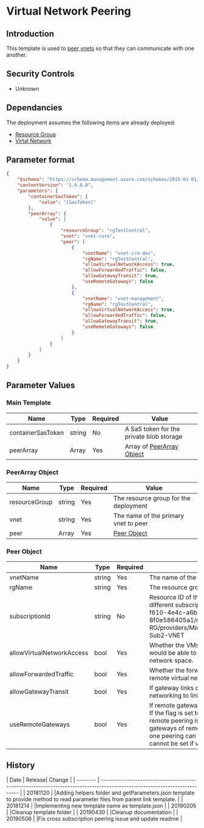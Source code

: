
# Virtual Network Peering

## Introduction

This template is used to [peer vnets](<https://docs.microsoft.com/en-us/azure/templates/microsoft.network/2018-11-01/virtualnetworks/virtualnetworkpeerings>) so that they can communicate with one another.

## Security Controls

* Unknown

## Dependancies

The deployment assumes the following items are already deployed:

* [Resource Group](<https://github.com/canada-ca-azure-templates/resourcegroups>)
* [Virtal Network](<https://github.com/canada-ca-azure-templates/vnet-subnet>)

## Parameter format

```JSON
{
    "$schema": "https://schema.management.azure.com/schemas/2015-01-01/deploymentParameters.json#",
    "contentVersion": "1.0.0.0",
    "parameters": {
        "containerSasToken": {
            "value": "[SasToken]"
        },
        "peerArray": {
            "value": [
                {
                    "resourceGroup": "rgTestCentral",
                    "vnet": "vnet-core",
                    "peer": [
                        {
                            "vnetName": "vnet-crm-dev",
                            "rgName": "rgTestCentral",
                            "allowVirtualNetworkAccess": true,
                            "allowForwardedTraffic": false,
                            "allowGatewayTransit": true,
                            "useRemoteGateways": false
                        },
                        {
                            "vnetName": "vnet-management",
                            "rgName": "rgTestCentral",
                            "allowVirtualNetworkAccess": true,
                            "allowForwardedTraffic": false,
                            "allowGatewayTransit": true,
                            "useRemoteGateways": false
                        }
                    ]
                }
            ]
        }
    }
}
```

## Parameter Values

### Main Template

| Name              | Type   | Required | Value                                            |
| ----------------- | ------ | -------- | ------------------------------------------------ |
| containerSasToken | string | No       | A SaS token for the private blob storage         |
| peerArray         | Array  | Yes      | Array of [PeerArray Object](#peerarray-object) |

### PeerArray Object

| Name          | Type   | Required | Value                                 |
| ------------- | ------ | -------- | ------------------------------------- |
| resourceGroup | string | Yes      | The resource group for the deployment |
| vnet          | string | Yes      | The name of the primary vnet to peer  |
| peer          | Array  | Yes      | [Peer Object](#peer-object)         |

### Peer Object

| Name                      | Type   | Required | Value                                                                                                                                                                                                                                                                                                                                   |
| ------------------------- | ------ | -------- | --------------------------------------------------------------------------------------------------------------------------------------------------------------------------------------------------------------------------------------------------------------------------------------------------------------------------------------- |
| vnetName                  | string | Yes      | The name of the secondary vnet to pair.                                                                                                                                                                                                                                                                                                 |
| rgName                    | string | Yes      | The resource group for the vnet.                                                                                                                                                                                                                                                                                                        |
| subscriptionId            | string | No       | Resource ID of the vnet you want to peer with in a different subscription. Eg: /subscriptions/44c891bd-f610-4e4c-a6b9-8f0e586405a1/resourceGroups/Test-VNET-Peering-RG/providers/Microsoft.Network/virtualNetworks/Test-Sub2-VNET                                                                                                       |
| allowVirtualNetworkAccess | bool   | Yes      | Whether the VMs in the linked virtual network space would be able to access all the VMs in local Virtual network space.                                                                                                                                                                                                                 |
| allowForwardedTraffic     | bool   | Yes      | Whether the forwarded traffic from the VMs in the remote virtual network will be allowed/disallowed.                                                                                                                                                                                                                                    |
| allowGatewayTransit       | bool   | Yes      | If gateway links can be used in remote virtual networking to link to this virtual network.                                                                                                                                                                                                                                              |
| useRemoteGateways         | bool   | Yes      | If remote gateways can be used on this virtual network. If the flag is set to true, and allowGatewayTransit on remote peering is also true, virtual network will use gateways of remote virtual network for transit. Only one peering can have this flag set to true. This flag cannot be set if virtual network already has a gateway. |

## History

| Date     | Release| Change                                                                                                            |
| -------- | -------------------------------------------------------------------------------------------------------------------------- |
| 20181120 | |Adding helpers folder and getParameters.json template to provide method to read parameter files from parent link template. |
| 20181214 | |Implementing new template name as template.json                                                                            |
| 20190205 | |Cleanup template folder                                                                                                    |
| 20190430 | |Cleanup documentation                                                                                                      |
| 20190506 | |Fix cross subscription peering issue and update readme                                                                     |
